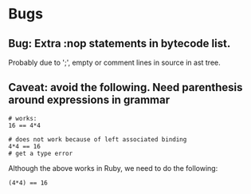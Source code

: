 # Bugs

## Bug: Extra :nop statements in bytecode list.

Probably due to ';', empty or comment lines in source in ast  tree.


## Caveat: avoid the following. Need parenthesis around expressions in grammar

```
# works:
16 == 4*4

# does not work because of left associated binding
4*4 == 16
# get a type error
```

Although the above works in Ruby, we need to do the following:

```
(4*4) == 16
```


